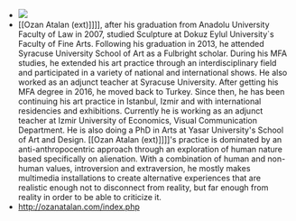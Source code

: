 - ![](https://firebasestorage.googleapis.com/v0/b/firescript-577a2.appspot.com/o/imgs%2Fapp%2FNeganthropoceneSummit%2FGjyOFUpygk.jpg?alt=media&token=2fc7897c-a771-4faa-a422-484599368489)
- [[Ozan Atalan (ext)]]]], after his graduation from Anadolu University Faculty of Law in 2007, studied Sculpture at Dokuz Eylul University`s Faculty of Fine Arts. Following his graduation in 2013, he attended Syracuse University School of Art as a Fulbright scholar. During his MFA studies, he extended his art practice  through an interdisciplinary field and participated in a variety of national and international shows. He also worked as an adjunct teacher at Syracuse University. After getting his MFA degree in 2016, he moved back to Turkey. Since then, he has been continuing his art practice  in Istanbul, Izmir and with international residencies and exhibitions. Currently he is working as an adjunct teacher at Izmir University of Economics, Visual Communication Department. He is also doing a PhD in Arts at Yasar University's School of Art and Design. [[Ozan Atalan (ext)]]]]'s practice  is dominated by an anti-anthropocentric approach through an exploration of human nature based specifically on alienation. With a combination of human and non-human values, introversion and extraversion, he mostly makes multimedia installations to create alternative experiences that are realistic enough not to disconnect from reality, but far enough from reality in order to be able to criticize it.
- http://ozanatalan.com/index.php
